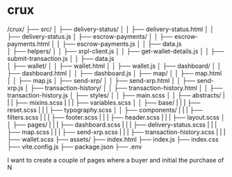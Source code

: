 # crux

/crux/
├── src/
│   ├── delivery-status/
│   │   ├── delivery-status.html
│   │   ├── delivery-status.js
│   ├── escrow-payments/
│   │   ├── escrow-payments.html
│   │   ├── escrow-payments.js
│   │   ├── data.js   
│   ├── helpers/
│   │   ├── xrpl-client.js
│   │   ├── get-wallet-details.js
│   │   ├── submit-transaction.js
│   │   ├── data.js             
│   ├── wallet/
│   │   ├── wallet.html
│   │   ├── wallet.js
│   ├── dashboard/
│   │   ├── dashboard.html
│   │   ├── dashboard.js
│   ├── map/
│   │   ├── map.html
│   │   ├── map.js
│   ├── send-xrp/
│   │   ├── send-xrp.html
│   │   ├── send-xrp.js
│   ├── transaction-history/
│   │   ├── transaction-history.html
│   │   ├── transaction-history.js
│   ├── styles/
│   │   ├── main.scss
│   │   ├── abstracts/
|   |   |   ├── mixins.scss
|   |   |   ├── variables.scss
│   │   ├── base/
|   |   |   ├── reset.scss
|   |   |   ├── typography.scss
│   │   ├── components/
|   |   |   ├── filters.scss
|   |   |   ├── footer.scss
|   |   |   ├── header.scss
|   |   |   ├── layout.scss
│   │   ├── pages/
|   |   |   ├── dashboard.scss
|   |   |   ├── delivery-status.scss
|   |   |   ├── map.scss
|   |   |   ├── send-xrp.scss
|   |   |   ├── transaction-history.scss
|   |   |   ├── wallet.scss
├── assets/
├── index.html
├── index.js
├── index.css
├── vite.config.js
├── package.json
├── .env



I want to create a couple of pages where a buyer and initial the purchase of N 